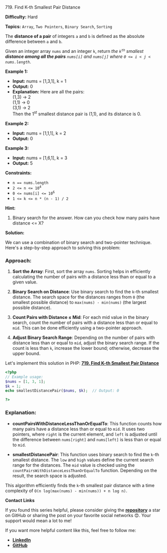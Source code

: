 719\. Find K-th Smallest Pair Distance

**Difficulty:** Hard

**Topics:** `Array`, `Two Pointers`, `Binary Search`, `Sorting`

The **distance of a pair** of integers `a` and `b` is defined as the absolute difference between `a` and `b`.

Given an integer array `nums` and an integer `k`, return _the <code>k<sup>th</sup></code> smallest **distance among all the pairs** `nums[i]` and `nums[j]` where `0 <= i < j < nums.length`_.

**Example 1:**

- **Input:** nums = [1,3,1], k = 1
- **Output:** 0
- **Explanation:** Here are all the pairs:\
  (1,3) -> 2\
  (1,1) -> 0\
  (3,1) -> 2\
  Then the 1<sup>st</sup> smallest distance pair is (1,1), and its distance is 0.

**Example 2:**

- **Input:** nums = [1,1,1], k = 2
- **Output:** 0

**Example 3:**

- **Input:** nums = [1,6,1], k = 3
- **Output:** 5

**Constraints:**

- <code>n == nums.length</code>
- <code>2 <= n <= 10<sup>4</sup></code>
- <code>0 <= nums[i] <= 10<sup>6</sup></code>
- <code>1 <= k <= n * (n - 1) / 2</code>

**Hint:**
1. Binary search for the answer. How can you check how many pairs have distance <= X?


**Solution:**


We can use a combination of binary search and two-pointer technique. Here's a step-by-step approach to solving this problem:

### Approach:

1. **Sort the Array**: First, sort the array `nums`. Sorting helps in efficiently calculating the number of pairs with a distance less than or equal to a given value.

2. **Binary Search on Distance**: Use binary search to find the `k`-th smallest distance. The search space for the distances ranges from `0` (the smallest possible distance) to `max(nums) - min(nums)` (the largest possible distance).

3. **Count Pairs with Distance ≤ Mid**: For each mid value in the binary search, count the number of pairs with a distance less than or equal to `mid`. This can be done efficiently using a two-pointer approach.

4. **Adjust Binary Search Range**: Depending on the number of pairs with distance less than or equal to `mid`, adjust the binary search range. If the count is less than `k`, increase the lower bound; otherwise, decrease the upper bound.


Let's implement this solution in PHP: **[719. Find K-th Smallest Pair Distance](https://github.com/mah-shamim/leet-code-in-php/tree/main/algorithms/000719-find-k-th-smallest-pair-distance/solution.php)**

```php
<?php
// Example usage:
$nums = [1, 3, 1];
$k = 1;
echo smallestDistancePair($nums, $k);  // Output: 0

?>
```

### Explanation:

- **countPairsWithDistanceLessThanOrEqualTo**: This function counts how many pairs have a distance less than or equal to `mid`. It uses two pointers, where `right` is the current element, and `left` is adjusted until the difference between `nums[right]` and `nums[left]` is less than or equal to `mid`.

- **smallestDistancePair**: This function uses binary search to find the `k`-th smallest distance. The `low` and `high` values define the current search range for the distances. The `mid` value is checked using the `countPairsWithDistanceLessThanOrEqualTo` function. Depending on the result, the search space is adjusted.

This algorithm efficiently finds the `k`-th smallest pair distance with a time complexity of `O(n log(max(nums) - min(nums)) + n log n)`.

**Contact Links**

If you found this series helpful, please consider giving the **[repository](https://github.com/mah-shamim/leet-code-in-php)** a star on GitHub or sharing the post on your favorite social networks 😍. Your support would mean a lot to me!

If you want more helpful content like this, feel free to follow me:

- **[LinkedIn](https://www.linkedin.com/in/arifulhaque/)**
- **[GitHub](https://github.com/mah-shamim)**
